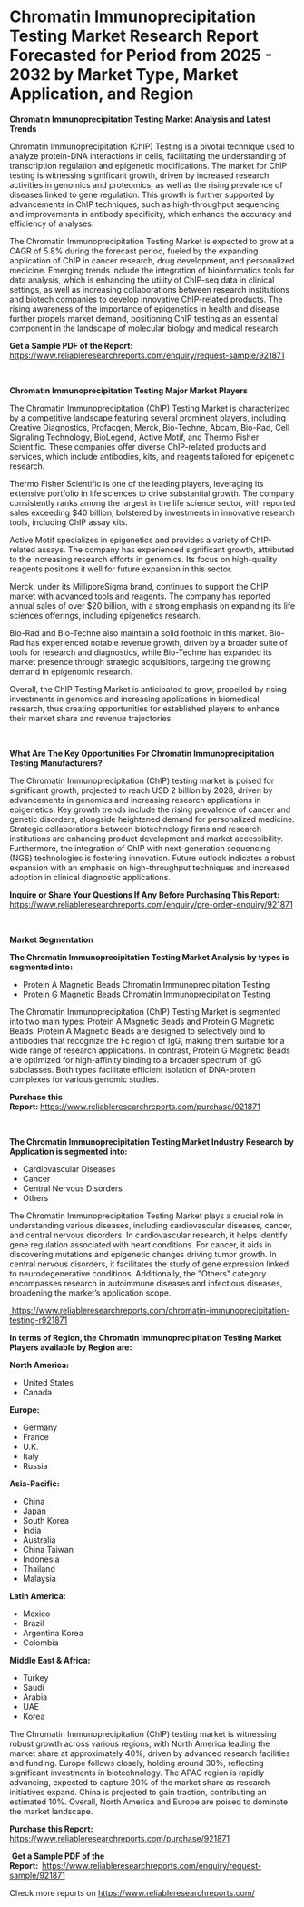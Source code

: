 <p><h1>Chromatin Immunoprecipitation Testing Market Research Report Forecasted for Period from 2025 -  2032 by Market Type, Market Application, and Region</h1></p><p><strong>Chromatin Immunoprecipitation Testing Market Analysis and Latest Trends</strong></p>
<p><p>Chromatin Immunoprecipitation (ChIP) Testing is a pivotal technique used to analyze protein-DNA interactions in cells, facilitating the understanding of transcription regulation and epigenetic modifications. The market for ChIP testing is witnessing significant growth, driven by increased research activities in genomics and proteomics, as well as the rising prevalence of diseases linked to gene regulation. This growth is further supported by advancements in ChIP techniques, such as high-throughput sequencing and improvements in antibody specificity, which enhance the accuracy and efficiency of analyses.</p><p>The Chromatin Immunoprecipitation Testing Market is expected to grow at a CAGR of 5.8% during the forecast period, fueled by the expanding application of ChIP in cancer research, drug development, and personalized medicine. Emerging trends include the integration of bioinformatics tools for data analysis, which is enhancing the utility of ChIP-seq data in clinical settings, as well as increasing collaborations between research institutions and biotech companies to develop innovative ChIP-related products. The rising awareness of the importance of epigenetics in health and disease further propels market demand, positioning ChIP testing as an essential component in the landscape of molecular biology and medical research.</p></p>
<p><strong>Get a Sample PDF of the Report:&nbsp;</strong> <a href="https://www.reliableresearchreports.com/enquiry/request-sample/921871?utm_campaign=3255&utm_medium=2&utm_source=Github&utm_content=ia&utm_term=07032025&utm_id=chromatin-immunoprecipitation-testing">https://www.reliableresearchreports.com/enquiry/request-sample/921871</a></p>
<p>&nbsp;</p>
<p><strong>Chromatin Immunoprecipitation Testing Major Market Players</strong></p>
<p><p>The Chromatin Immunoprecipitation (ChIP) Testing Market is characterized by a competitive landscape featuring several prominent players, including Creative Diagnostics, Profacgen, Merck, Bio-Techne, Abcam, Bio-Rad, Cell Signaling Technology, BioLegend, Active Motif, and Thermo Fisher Scientific. These companies offer diverse ChIP-related products and services, which include antibodies, kits, and reagents tailored for epigenetic research.</p><p>Thermo Fisher Scientific is one of the leading players, leveraging its extensive portfolio in life sciences to drive substantial growth. The company consistently ranks among the largest in the life science sector, with reported sales exceeding $40 billion, bolstered by investments in innovative research tools, including ChIP assay kits.</p><p>Active Motif specializes in epigenetics and provides a variety of ChIP-related assays. The company has experienced significant growth, attributed to the increasing research efforts in genomics. Its focus on high-quality reagents positions it well for future expansion in this sector.</p><p>Merck, under its MilliporeSigma brand, continues to support the ChIP market with advanced tools and reagents. The company has reported annual sales of over $20 billion, with a strong emphasis on expanding its life sciences offerings, including epigenetics research.</p><p>Bio-Rad and Bio-Techne also maintain a solid foothold in this market. Bio-Rad has experienced notable revenue growth, driven by a broader suite of tools for research and diagnostics, while Bio-Techne has expanded its market presence through strategic acquisitions, targeting the growing demand in epigenomic research.</p><p>Overall, the ChIP Testing Market is anticipated to grow, propelled by rising investments in genomics and increasing applications in biomedical research, thus creating opportunities for established players to enhance their market share and revenue trajectories.</p></p>
<p>&nbsp;</p>
<p><strong>What Are The Key Opportunities For Chromatin Immunoprecipitation Testing Manufacturers?</strong></p>
<p><p>The Chromatin Immunoprecipitation (ChIP) testing market is poised for significant growth, projected to reach USD 2 billion by 2028, driven by advancements in genomics and increasing research applications in epigenetics. Key growth trends include the rising prevalence of cancer and genetic disorders, alongside heightened demand for personalized medicine. Strategic collaborations between biotechnology firms and research institutions are enhancing product development and market accessibility. Furthermore, the integration of ChIP with next-generation sequencing (NGS) technologies is fostering innovation. Future outlook indicates a robust expansion with an emphasis on high-throughput techniques and increased adoption in clinical diagnostic applications.</p></p>
<p><strong>Inquire or Share Your Questions If Any Before Purchasing This Report:</strong> <a href="https://www.reliableresearchreports.com/enquiry/pre-order-enquiry/921871?utm_campaign=3255&utm_medium=2&utm_source=Github&utm_content=ia&utm_term=07032025&utm_id=chromatin-immunoprecipitation-testing">https://www.reliableresearchreports.com/enquiry/pre-order-enquiry/921871</a></p>
<p>&nbsp;</p>
<p><strong>Market Segmentation</strong></p>
<p><strong>The Chromatin Immunoprecipitation Testing Market Analysis by types is segmented into:</strong></p>
<p><ul><li>Protein A Magnetic Beads Chromatin Immunoprecipitation Testing</li><li>Protein G Magnetic Beads Chromatin Immunoprecipitation Testing</li></ul></p>
<p><p>The Chromatin Immunoprecipitation (ChIP) Testing Market is segmented into two main types: Protein A Magnetic Beads and Protein G Magnetic Beads. Protein A Magnetic Beads are designed to selectively bind to antibodies that recognize the Fc region of IgG, making them suitable for a wide range of research applications. In contrast, Protein G Magnetic Beads are optimized for high-affinity binding to a broader spectrum of IgG subclasses. Both types facilitate efficient isolation of DNA-protein complexes for various genomic studies.</p></p>
<p><strong>Purchase this Report:&nbsp;</strong><a href="https://www.reliableresearchreports.com/purchase/921871?utm_campaign=3255&utm_medium=2&utm_source=Github&utm_content=ia&utm_term=07032025&utm_id=chromatin-immunoprecipitation-testing">https://www.reliableresearchreports.com/purchase/921871</a></p>
<p>&nbsp;</p>
<p><strong>The Chromatin Immunoprecipitation Testing Market Industry Research by Application is segmented into:</strong></p>
<p><ul><li>Cardiovascular Diseases</li><li>Cancer</li><li>Central Nervous Disorders</li><li>Others</li></ul></p>
<p><p>The Chromatin Immunoprecipitation Testing Market plays a crucial role in understanding various diseases, including cardiovascular diseases, cancer, and central nervous disorders. In cardiovascular research, it helps identify gene regulation associated with heart conditions. For cancer, it aids in discovering mutations and epigenetic changes driving tumor growth. In central nervous disorders, it facilitates the study of gene expression linked to neurodegenerative conditions. Additionally, the "Others" category encompasses research in autoimmune diseases and infectious diseases, broadening the market’s application scope.</p></p>
<p><a href="https://www.reliableresearchreports.com/chromatin-immunoprecipitation-testing-r921871?utm_campaign=3255&utm_medium=2&utm_source=Github&utm_content=ia&utm_term=07032025&utm_id=chromatin-immunoprecipitation-testing">&nbsp;https://www.reliableresearchreports.com/chromatin-immunoprecipitation-testing-r921871</a></p>
<p><strong>In terms of Region, the Chromatin Immunoprecipitation Testing Market Players available by Region are:</strong></p>
<p>
    <p> <strong> North America: </strong>
        <ul>
            <li>United States</li>
            <li>Canada</li>
        </ul>
        </p> 
    <p> <strong> Europe: </strong>
        <ul>
            <li>Germany</li>
            <li>France</li>
            <li>U.K.</li>
            <li>Italy</li>
            <li>Russia</li>
        </ul>
        </p> 
    <p> <strong> Asia-Pacific: </strong>
        <ul>
            <li>China</li>
            <li>Japan</li>
            <li>South Korea</li>
            <li>India</li>
            <li>Australia</li>
            <li>China Taiwan</li>
            <li>Indonesia</li>
            <li>Thailand</li>
            <li>Malaysia</li>
        </ul>
        </p> 
    <p> <strong> Latin America: </strong>
        <ul>
            <li>Mexico</li>
            <li>Brazil</li>
            <li>Argentina Korea</li>
            <li>Colombia</li>
        </ul>
        </p> 
    <p> <strong> Middle East & Africa: </strong>
        <ul>
            <li>Turkey</li>
            <li>Saudi</li>
            <li>Arabia</li>
            <li>UAE</li>
            <li>Korea</li>
        </ul>
    </p>
    </p>
<p><p>The Chromatin Immunoprecipitation (ChIP) testing market is witnessing robust growth across various regions, with North America leading the market share at approximately 40%, driven by advanced research facilities and funding. Europe follows closely, holding around 30%, reflecting significant investments in biotechnology. The APAC region is rapidly advancing, expected to capture 20% of the market share as research initiatives expand. China is projected to gain traction, contributing an estimated 10%. Overall, North America and Europe are poised to dominate the market landscape.</p></p>
<p><strong>Purchase this Report: </strong><a href="https://www.reliableresearchreports.com/purchase/921871?utm_campaign=3255&utm_medium=2&utm_source=Github&utm_content=ia&utm_term=07032025&utm_id=chromatin-immunoprecipitation-testing">https://www.reliableresearchreports.com/purchase/921871</a></p>
<p>&nbsp;<strong>Get a Sample PDF of the Report:&nbsp;&nbsp;</strong><a href="https://www.reliableresearchreports.com/enquiry/request-sample/921871?utm_campaign=3255&utm_medium=2&utm_source=Github&utm_content=ia&utm_term=07032025&utm_id=chromatin-immunoprecipitation-testing">https://www.reliableresearchreports.com/enquiry/request-sample/921871</a></p>
<p><strong></strong></p>
<p>Check more reports on <a href="https://www.reliableresearchreports.com/?utm_campaign=3255&utm_medium=2&utm_source=Github&utm_content=ia&utm_term=07032025&utm_id=chromatin-immunoprecipitation-testing">https://www.reliableresearchreports.com/</a></p>